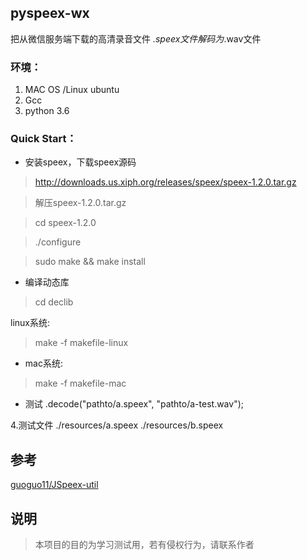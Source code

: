 ## pyspeex-wx
 把从微信服务端下载的高清录音文件 *.speex文件解码为*.wav文件

### 环境：
1. MAC OS /Linux ubuntu
2. Gcc
3. python 3.6

### Quick Start：
 - 安装speex，下载speex源码
  > http://downloads.us.xiph.org/releases/speex/speex-1.2.0.tar.gz

  > 解压speex-1.2.0.tar.gz

>cd speex-1.2.0

>./configure 

>sudo make && make install 


- 编译动态库
> cd declib
 
linux系统:  
> make -f makefile-linux  

- mac系统:
  
> make -f makefile-mac    

- 测试
    .decode("pathto/a.speex", "pathto/a-test.wav");
    
4.测试文件
./resources/a.speex
./resources/b.speex


## 参考
[guoguo11/JSpeex-util](https://github.com/guoguo11/JSpeex-util)

## 说明
>本项目的目的为学习测试用，若有侵权行为，请联系作者

